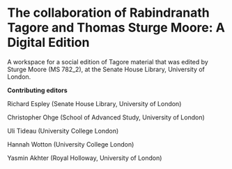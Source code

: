 # The collaboration of Rabindranath Tagore and Thomas Sturge Moore: A Digital Edition

A workspace for a social edition of Tagore material that was edited by Sturge Moore (MS 782_2), at the Senate House Library, University of London.

**Contributing editors**

Richard Espley (Senate House Library, University of London)

Christopher Ohge (School of Advanced Study, University of London)

Uli Tideau (University College London)

Hannah Wotton (University College London)

Yasmin Akhter (Royal Holloway, University of London)
